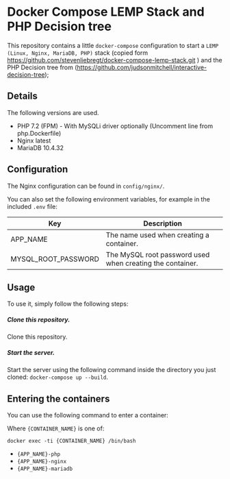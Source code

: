 # Docker Compose LEMP Stack and PHP Decision tree

This repository contains a little `docker-compose` configuration to start a `LEMP (Linux, Nginx, MariaDB, PHP)` stack (copied form https://github.com/stevenliebregt/docker-compose-lemp-stack.git ) and the PHP Decision tree from (https://github.com/judsonmitchell/interactive-decision-tree);

## Details

The following versions are used.

* PHP 7.2 (FPM) - With MySQLi driver optionally (Uncomment line from php.Dockerfile)
* Nginx latest
* MariaDB 10.4.32

## Configuration

The Nginx configuration can be found in `config/nginx/`.

You can also set the following environment variables, for example in the included `.env` file:

| Key | Description |
|-----|-------------|
|APP_NAME|The name used when creating a container.|
|MYSQL_ROOT_PASSWORD|The MySQL root password used when creating the container.|

## Usage

To use it, simply follow the following steps:

##### Clone this repository.

Clone this repository.

##### Start the server.

Start the server using the following command inside the directory you just cloned: `docker-compose up --build`.

## Entering the containers

You can use the following command to enter a container:

Where `{CONTAINER_NAME}` is one of:

`docker exec -ti {CONTAINER_NAME} /bin/bash`

* `{APP_NAME}-php`
* `{APP_NAME}-nginx`
* `{APP_NAME}-mariadb`
